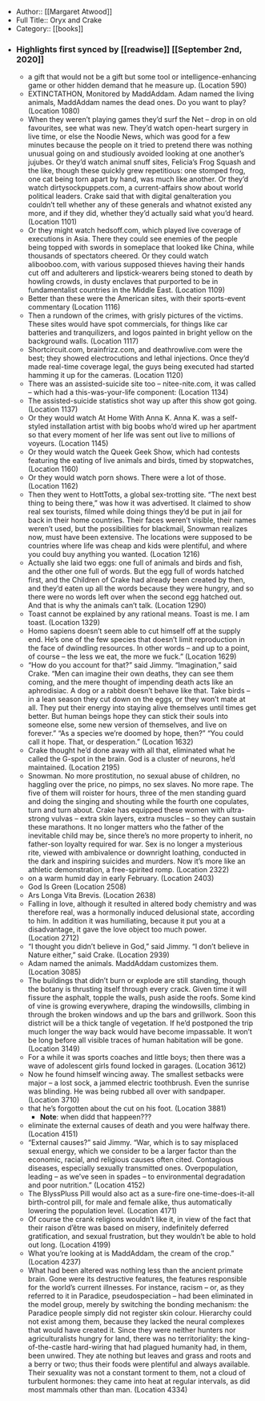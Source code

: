 - Author:: [[Margaret Atwood]]
- Full Title:: Oryx and Crake
- Category:: [[books]]
- ### Highlights first synced by [[readwise]] [[September 2nd, 2020]]
    - a gift that would not be a gift but some tool or intelligence-enhancing game or other hidden demand that he measure up. (Location 590)
    - EXTINCTATHON, Monitored by MaddAddam. Adam named the living animals, MaddAddam names the dead ones. Do you want to play? (Location 1080)
    - When they weren’t playing games they’d surf the Net – drop in on old favourites, see what was new. They’d watch open-heart surgery in live time, or else the Noodie News, which was good for a few minutes because the people on it tried to pretend there was nothing unusual going on and studiously avoided looking at one another’s jujubes. Or they’d watch animal snuff sites, Felicia’s Frog Squash and the like, though these quickly grew repetitious: one stomped frog, one cat being torn apart by hand, was much like another. Or they’d watch dirtysockpuppets.com, a current-affairs show about world political leaders. Crake said that with digital genalteration you couldn’t tell whether any of these generals and whatnot existed any more, and if they did, whether they’d actually said what you’d heard. (Location 1101)
    - Or they might watch hedsoff.com, which played live coverage of executions in Asia. There they could see enemies of the people being topped with swords in someplace that looked like China, while thousands of spectators cheered. Or they could watch alibooboo.com, with various supposed thieves having their hands cut off and adulterers and lipstick-wearers being stoned to death by howling crowds, in dusty enclaves that purported to be in fundamentalist countries in the Middle East. (Location 1109)
    - Better than these were the American sites, with their sports-event commentary (Location 1116)
    - Then a rundown of the crimes, with grisly pictures of the victims. These sites would have spot commercials, for things like car batteries and tranquilizers, and logos painted in bright yellow on the background walls. (Location 1117)
    - Shortcircuit.com, brainfrizz.com, and deathrowlive.com were the best; they showed electrocutions and lethal injections. Once they’d made real-time coverage legal, the guys being executed had started hamming it up for the cameras. (Location 1120)
    - There was an assisted-suicide site too – nitee-nite.com, it was called – which had a this-was-your-life component: (Location 1134)
    - The assisted-suicide statistics shot way up after this show got going. (Location 1137)
    - Or they would watch At Home With Anna K. Anna K. was a self-styled installation artist with big boobs who’d wired up her apartment so that every moment of her life was sent out live to millions of voyeurs. (Location 1145)
    - Or they would watch the Queek Geek Show, which had contests featuring the eating of live animals and birds, timed by stopwatches, (Location 1160)
    - Or they would watch porn shows. There were a lot of those. (Location 1162)
    - Then they went to HottTotts, a global sex-trotting site. “The next best thing to being there,” was how it was advertised. It claimed to show real sex tourists, filmed while doing things they’d be put in jail for back in their home countries. Their faces weren’t visible, their names weren’t used, but the possibilities for blackmail, Snowman realizes now, must have been extensive. The locations were supposed to be countries where life was cheap and kids were plentiful, and where you could buy anything you wanted. (Location 1216)
    - Actually she laid two eggs: one full of animals and birds and fish, and the other one full of words. But the egg full of words hatched first, and the Children of Crake had already been created by then, and they’d eaten up all the words because they were hungry, and so there were no words left over when the second egg hatched out. And that is why the animals can’t talk. (Location 1290)
    - Toast cannot be explained by any rational means. Toast is me. I am toast. (Location 1329)
    - Homo sapiens doesn’t seem able to cut himself off at the supply end. He’s one of the few species that doesn’t limit reproduction in the face of dwindling resources. In other words – and up to a point, of course – the less we eat, the more we fuck.” (Location 1629)
    - “How do you account for that?” said Jimmy. “Imagination,” said Crake. “Men can imagine their own deaths, they can see them coming, and the mere thought of impending death acts like an aphrodisiac. A dog or a rabbit doesn’t behave like that. Take birds – in a lean season they cut down on the eggs, or they won’t mate at all. They put their energy into staying alive themselves until times get better. But human beings hope they can stick their souls into someone else, some new version of themselves, and live on forever.” “As a species we’re doomed by hope, then?” “You could call it hope. That, or desperation.” (Location 1632)
    - Crake thought he’d done away with all that, eliminated what he called the G-spot in the brain. God is a cluster of neurons, he’d maintained. (Location 2195)
    - Snowman. No more prostitution, no sexual abuse of children, no haggling over the price, no pimps, no sex slaves. No more rape. The five of them will roister for hours, three of the men standing guard and doing the singing and shouting while the fourth one copulates, turn and turn about. Crake has equipped these women with ultra-strong vulvas – extra skin layers, extra muscles – so they can sustain these marathons. It no longer matters who the father of the inevitable child may be, since there’s no more property to inherit, no father-son loyalty required for war. Sex is no longer a mysterious rite, viewed with ambivalence or downright loathing, conducted in the dark and inspiring suicides and murders. Now it’s more like an athletic demonstration, a free-spirited romp. (Location 2322)
    - on a warm humid day in early February. (Location 2403)
    - God Is Green (Location 2508)
    - Ars Longa Vita Brevis. (Location 2638)
    - Falling in love, although it resulted in altered body chemistry and was therefore real, was a hormonally induced delusional state, according to him. In addition it was humiliating, because it put you at a disadvantage, it gave the love object too much power. (Location 2712)
    - “I thought you didn’t believe in God,” said Jimmy. “I don’t believe in Nature either,” said Crake. (Location 2939)
    - Adam named the animals. MaddAddam customizes them. (Location 3085)
    - The buildings that didn’t burn or explode are still standing, though the botany is thrusting itself through every crack. Given time it will fissure the asphalt, topple the walls, push aside the roofs. Some kind of vine is growing everywhere, draping the windowsills, climbing in through the broken windows and up the bars and grillwork. Soon this district will be a thick tangle of vegetation. If he’d postponed the trip much longer the way back would have become impassable. It won’t be long before all visible traces of human habitation will be gone. (Location 3149)
    - For a while it was sports coaches and little boys; then there was a wave of adolescent girls found locked in garages. (Location 3612)
    - Now he found himself wincing away. The smallest setbacks were major – a lost sock, a jammed electric toothbrush. Even the sunrise was blinding. He was being rubbed all over with sandpaper. (Location 3710)
    - that he’s forgotten about the cut on his foot. (Location 3881)
        - **Note**: when didd that happeen???
    - eliminate the external causes of death and you were halfway there. (Location 4151)
    - “External causes?” said Jimmy. “War, which is to say misplaced sexual energy, which we consider to be a larger factor than the economic, racial, and religious causes often cited. Contagious diseases, especially sexually transmitted ones. Overpopulation, leading – as we’ve seen in spades – to environmental degradation and poor nutrition.” (Location 4152)
    - The BlyssPluss Pill would also act as a sure-fire one-time-does-it-all birth-control pill, for male and female alike, thus automatically lowering the population level. (Location 4171)
    - Of course the crank religions wouldn’t like it, in view of the fact that their raison d’être was based on misery, indefinitely deferred gratification, and sexual frustration, but they wouldn’t be able to hold out long. (Location 4199)
    - What you’re looking at is MaddAddam, the cream of the crop.” (Location 4237)
    - What had been altered was nothing less than the ancient primate brain. Gone were its destructive features, the features responsible for the world’s current illnesses. For instance, racism – or, as they referred to it in Paradice, pseudospeciation – had been eliminated in the model group, merely by switching the bonding mechanism: the Paradice people simply did not register skin colour. Hierarchy could not exist among them, because they lacked the neural complexes that would have created it. Since they were neither hunters nor agriculturalists hungry for land, there was no territoriality: the king-of-the-castle hard-wiring that had plagued humanity had, in them, been unwired. They ate nothing but leaves and grass and roots and a berry or two; thus their foods were plentiful and always available. Their sexuality was not a constant torment to them, not a cloud of turbulent hormones: they came into heat at regular intervals, as did most mammals other than man. (Location 4334)
